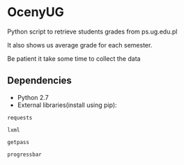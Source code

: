 # OcenyUG
Python script to retrieve students grades from ps.ug.edu.pl

It also shows us average grade for each semester.

Be patient it take some time to collect the data


## Dependencies
- Python 2.7
- External libraries(install using pip): 
```
requests

lxml

getpass

progressbar
```
